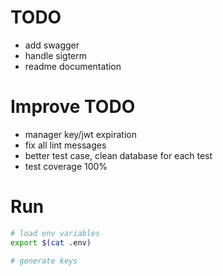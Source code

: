 # TODO
- add swagger
- handle sigterm
- readme documentation

# Improve TODO
- manager key/jwt expiration
- fix all lint messages
- better test case, clean database for each test
- test coverage 100%

# Run
```sh
# load env variables
export $(cat .env)

# generate keys
```
